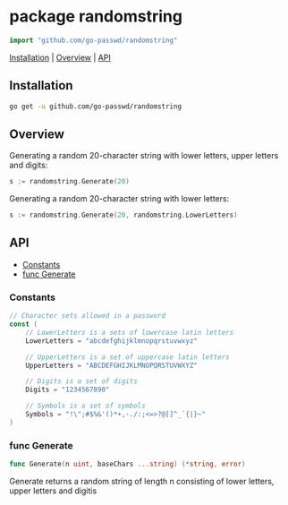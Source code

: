 # package randomstring

~~~go
import "github.com/go-passwd/randomstring"
~~~

[Installation](randomstring.md#installation) | [Overview](randomstring.md#overview) | [API](randomstring.md#api)

## Installation

~~~sh
go get -u github.com/go-passwd/randomstring
~~~

## Overview

Generating a random 20-character string with lower letters, upper letters and digits:

~~~go
s := randomstring.Generate(20)
~~~

Generating a random 20-character string with lower letters:

~~~go
s := randomstring.Generate(20, randomstring.LowerLetters)
~~~

## API

* [Constants](randomstring.md#constants)
* [func Generate](randomstring.md#func-generate)

### Constants

~~~go
// Character sets allowed in a password
const (
	// LowerLetters is a sets of lowercase latin letters
	LowerLetters = "abcdefghijklmnopqrstuvwxyz"

	// UpperLetters is a set of uppercase latin letters
	UpperLetters = "ABCDEFGHIJKLMNOPQRSTUVWXYZ"

	// Digits is a set of digits
	Digits = "1234567890"

	// Symbols is a set of symbols
	Symbols = "!\";#$%&'()*+,-./:;<=>?@[]^_`{|}~"
)
~~~

### func Generate

~~~go
func Generate(n uint, baseChars ...string) (*string, error)
~~~

Generate returns a random string of length n consisting of lower letters, upper letters and digitis
